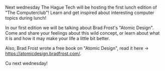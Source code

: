 Next wednesday The Hague Tech will be hosting the first lunch edition of "The Computerclub"! Learn and get inspired about interesting computer topics during lunch!

In our first edition we will be talking about Brad Frost's "Atomic Design". Come and share your feelings about this wild concept, or learn about what it is and how it may make your life a little bit better.

Also, Brad Frost wrote a free book on "Atomic Design", read it here -> https://atomicdesign.bradfrost.com/.

Cu next wednesday!
